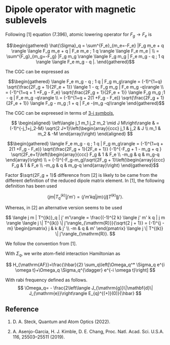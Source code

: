 # Dipole operator with magnetic sublevels

Following [1] equation (7.396), atomic lowering operator for $F_g \rightarrow F_e$ is

$$\begin{gathered}
\hat{\Sigma}_q = \sum^{F_e}_{m_e=-F_e} |F_g m_e + q \rangle \langle F_g m_e + q | F_e m_e ; 1 q \rangle \langle F_e m_e | \\
 = \sum^{F_g}_{m_g=-F_g} |F_g m_g \rangle \langle F_g m_g | F_e m_g - q ; 1 q \rangle \langle F_e m_g - q |.
\end{gathered}$$

The CGC can be expressed as

$$\begin{gathered}
\langle F_e m_g - q ; 1 q |  F_g m_g\rangle = (-1)^{1+q} \sqrt{\frac{2F_g + 1}{2F_e + 1}} \langle 1 - q; F_g m_g | F_e m_g -q\rangle \\
= (-1)^{1+q + 1 +F_g - F_e} \sqrt{\frac{2F_g + 1}{2F_e + 1}} \langle  F_g m_g ;1 - q | F_e m_g -q\rangle \\
= (-1)^{1+q + 2(1 +F_g - F_e)} \sqrt{\frac{2F_g + 1}{2F_e + 1}} \langle  F_g - m_g ;1 + q | F_e -(m_g -q)\rangle
\end{gathered}$$

The CGC can be expreesed in terms of [3-j symbols](https://en.wikipedia.org/wiki/Clebsch–Gordan_coefficients),

$$
\begin{aligned}
\left\langle j_1 m_1 j_2 m_2 \mid J M\right\rangle & =(-1)^{-j_1+j_2-M} \sqrt{2 J+1}\left(\begin{array}{ccc}
j_1 & j_2 & J \\
m_1 & m_2 & -M
\end{array}\right)
\end{aligned}
$$

$$\begin{gathered}
\langle F_e m_g - q ; 1 q |  F_g m_g\rangle = (-1)^{1+q + 2(1 +F_g - F_e)} \sqrt{\frac{2F_g + 1}{2F_e + 1}}  (-1)^{-F_g + 1 - m_g + q } \sqrt{2F_e+1}\left(\begin{array}{ccc}
F_g & 1 & F_e \\
-m_g & q & m_g-q
\end{array}\right)  \\
= (-1)^{-F_g-m_g}\sqrt{2F_g + 1}\left(\begin{array}{ccc}
F_g & 1 & F_e \\
-m_g & q & m_g-q
\end{array}\right)
\end{gathered}$$

Factor $\sqrt{2F_g + 1}$ difference from [2] is likely to be came from the different definition of the reduced dipole matrix element. In [1], the following definition has been used

$$
\langle j m | T^{(k)}_q | j' m'\rangle = \langle j' m' k q | j m \rangle \langle j \| T^{(k)} \| j'\rangle.
$$

Whereas, in [2] an alternative version seems to be used

$$
 \langle j m | T^{(k)}_q | j' m'\rangle
  = \frac{(-1)^{2 k} \langle j' m' k q | j m \rangle \langle j \| T^{(k)} \| j'\rangle_{\mathrm{R}}}{\sqrt{2 j + 1}}
  = (-1)^{j - m}
    \begin{pmatrix}
      j & k &  j' \\
      -m & q & m'
    \end{pmatrix} \langle j \| T^{(k)} \| j'\rangle_{\mathrm{R}}.
$$

We follow the convention from [1].

With $\Sigma_q$, we write atom-field interaction Hamiltonian as

$$
H_{\mathrm{AF}}=\frac{\hbar}{2} \sum_q\left[\Omega_q^* \Sigma_q e^{i \omega t}+\Omega_q \Sigma_q^{\dagger} e^{-i \omega t}\right]
$$

With rabi frequency defined as follows.
$$
\Omega_q= - \frac{2\left\langle J_{\mathrm{g}}\|\mathbf{d}\| J_{\mathrm{e}}\right\rangle E_{q}^{(+)}(0)}{\hbar}
$$

## Reference

1. D. A. Steck, Quantum and Atom Optics (2022).

2. A. Asenjo-Garcia, H. J. Kimble, D. E. Chang, Proc. Natl. Acad. Sci. U.S.A. 116, 25503–25511 (2019).
